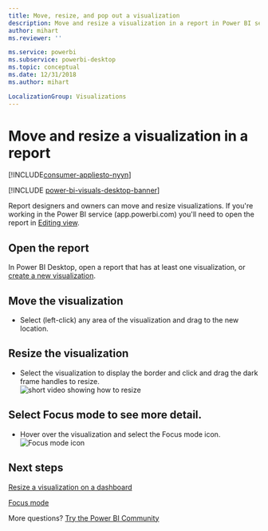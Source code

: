 ```yaml
---
title: Move, resize, and pop out a visualization
description: Move and resize a visualization in a report in Power BI service and Desktop
author: mihart
ms.reviewer: ''

ms.service: powerbi
ms.subservice: powerbi-desktop
ms.topic: conceptual
ms.date: 12/31/2018
ms.author: mihart

LocalizationGroup: Visualizations
---
```

# Move and resize a visualization in a report

[!INCLUDE[consumer-appliesto-nyyn](../includes/consumer-appliesto-nyyn.md)]    

[!INCLUDE [power-bi-visuals-desktop-banner](../includes/power-bi-visuals-desktop-banner.md)]

Report designers and owners can move and resize visualizations. If you're working in the Power BI service (app.powerbi.com) you'll need to open the report in [Editing view](../service-interact-with-a-report-in-editing-view.md). 

## Open the report
In Power BI Desktop, open a report that has at least one visualization, or [create a new visualization](power-bi-report-add-visualizations-i.md). 

## Move the visualization
* Select (left-click) any area of the visualization and drag to the new location.

## Resize the visualization
* Select the visualization to display the border and click and drag the dark frame handles to resize.  
  ![short video showing how to resize](media/power-bi-visualization-move-and-resize/untitled.gif)

## Select Focus mode to see more detail.
* Hover over the visualization and select the Focus mode icon.
  ![Focus mode icon](media/power-bi-visualization-move-and-resize/pbi_popouticon.jpg)

## Next steps
[Resize a visualization on a dashboard](../service-dashboard-edit-tile.md)  

[Focus mode](../consumer/end-user-focus.md)

More questions? [Try the Power BI Community](https://community.powerbi.com/)